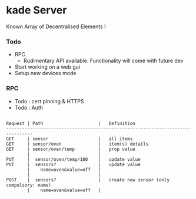 # kade Server
Known Array of Decentralised Elements !

### Todo
 * RPC
   * Rudimentary API available. Functionality will come with future dev
 * Start working on a web gui
 * Setup new devices mode


### RPC

  * Todo : cert pinning & HTTPS
  * Todo : Auth

```

Request | Path                     |   Definition  
--------------------------------------------------------------------------------
GET     | sensor                   |   all items
GET     | sensor/oven              |   item(s) details
GET     | sensor/oven/temp         |   prop value
        |                          |
PUT     |  sensor/oven/temp/180    |   update value                
PUT     |  sensors?                |   update value
        |    name=oven&value=off   |    
        |                          |
POST    |  sensors?                |   create new sensor (only compulsory: name)
        |    name=oven&value=off   |
```
